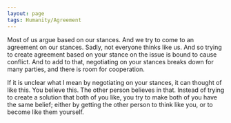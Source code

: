 ```yaml
---
layout: page
tags: Humanity/Agreement 
---
```


Most of us argue based on our stances. And we try to come to an agreement on our stances. Sadly, not everyone thinks like us. And so trying to create agreement based on your stance on the issue is bound to cause conflict. And to add to that, negotiating on your stances breaks down for many parties, and there is room for cooperation.

If it is unclear what I mean by negotiating on your stances, it can thought of like this. You believe this. The other person believes in that. Instead of trying to create a solution that both of you like, you try to make both of you have the same belief; either by getting the other person to think like you, or to become like them yourself.